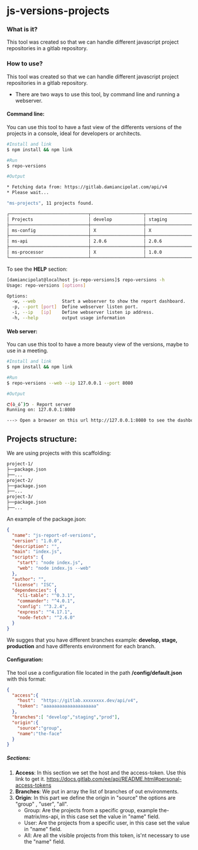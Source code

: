 # js-versions-projects

### What is it?
This tool was created so that we can handle different javascript project repositories in a gitlab repository.

### How to use?
This tool was created so that we can handle different javascript project repositories in a gitlab repository.

- There are two ways to use this tool, by command line and running a webserver.

#### Command line:
You can use this tool to have a fast view of the differents versions of the projects in a console, ideal for developers or architects.

```sh
#Install and link 
$ npm install && npm link

#Run
$ repo-versions

#Output

* Fetching data from: https://gitlab.damiancipolat.com/api/v4
* Please wait... 

"ms-projects", 11 projects found.

┌──────────────────────────────┬────────────────────┬────────────────────┬────────────────────┐
│ Projects                     │ develop            │ staging            │ prod               │
├──────────────────────────────┼────────────────────┼────────────────────┼────────────────────┤
│ ms-config                    │ X                  │ X                  │ X                  │
├──────────────────────────────┼────────────────────┼────────────────────┼────────────────────┤
│ ms-api                       │ 2.0.6              │ 2.0.6              │ 2.0.6              │
├──────────────────────────────┼────────────────────┼────────────────────┼────────────────────┤
│ ms-processor                 │ X                  │ 1.0.0              │ 1.0.0              │
└──────────────────────────────┴────────────────────┴────────────────────┴────────────────────┘

```

To see the **HELP** section:

```sh
[damiancipolat@localhost js-repo-versions]$ repo-versions -h
Usage: repo-versions [options]

Options:
  -w, --web          Start a webserver to show the report dashboard.
  -p, --port [port]  Define webserver listen port.
  -i, --ip   [ip]    Define webserver listen ip address.
  -h, --help         output usage information
```


#### Web server:
You can use this tool to have a more beauty view of the versions, maybe to use in a meeting.

```sh
#Install and link 
$ npm install && npm link

#Run
$ repo-versions --web --ip 127.0.0.1 --port 8080

#Output

ᕦ(ò_óˇ)ᕤ - Report server
Running on: 127.0.0.1:8080

---> Open a browser on this url http://127.0.0.1:8080 to see the dashboard.

```

## Projects structure:
We are using projects with this scaffolding:

```sh
project-1/
├──package.json
├──...
project-2/
├──package.json
├──...
project-3/
├──package.json
├──...

```

An example of the package.json:

```json
{
  "name": "js-report-of-versions",
  "version": "1.0.0",
  "description": "",
  "main": "index.js",
  "scripts": {
    "start": "node index.js",
    "web": "node index.js --web"
  },
  "author": "",
  "license": "ISC",
  "dependencies": {
    "cli-table": "^0.3.1",
    "commander": "^4.0.1",
    "config": "^3.2.4",
    "express": "^4.17.1",
    "node-fetch": "^2.6.0"
  }
}
```

We sugges that you have different branches example: **develop, stage, production** and have differents environment for each branch.

#### Configuration:
The tool use a configuration file located in the path **/config/default.json** with this format:

```json
{
  "access":{
    "host":  "https://gitlab.xxxxxxxx.dev/api/v4",
    "token": "aaaaaaaaaaaaaaaaaaaa"
  },  
  "branches":[ "develop","staging","prod"],
  "origin":{
    "source":"group",
    "name":"the-face"
  }
}
```

##### Sections:

1. **Access**: In this section we set the host and the access-token. Use this link to get it. https://docs.gitlab.com/ee/api/README.html#personal-access-tokens
2. **Branches**: We put in array the list of branches of out environments.
3. **Origin**: In this part we define the origin in "source" the options are "group" , "user", "all".
    * Group: Are the projects from a specific group, example the-matrix/ms-api, in this case set the value in "name" field.
    * User: Are the projects from a specific user, in this case set the value in "name" field.
    * All: Are all the visible projects from this token, is'nt necessary to use the "name" field.   
